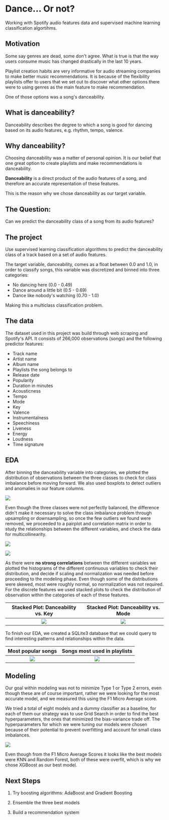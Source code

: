 # Dance... Or not?

Working with Spotify audio features data and supervised machine learning classification algortihms.

## Motivation

Some say genres are dead, some don't agree. What is true is that the way users consume music has changed drastically in the last 10 years. 

Playlist creation habits are very informative for audio streaming companies to make better music recommendations. It is because of the flexibility playlists offer to users that we set out to discover what other options there were to using genres as the main feature to make recommendation. 

One of those options was a song's danceability.

## What is danceability?

Danceability describes the degree to which a song is good for dancing based on its audio features, e.g. rhythm, tempo, valence.

## Why danceability?

Choosing danceability was a matter of personal opinion. It is our belief that one great option to create playlists and make recommendations is danceability. 

**Danceability** is a direct product of the audio features of a song, and therefore an accurate representation of these features.

This is the reason why we chose danceability as our target variable.

## The Question:

Can we predict the danceability class of a song from its audio features?

## The project

Use supervised learning classification algorithms to predict the danceability class of a track based on a set of audio features. 

The target variable, danceability, comes as a float between 0.0 and 1.0, in order to classify songs, this variable was discretized and binned into three categories:

  - No dancing here (0.0 - 0.49)
  - Dance around a little bit (0.5 - 0.69)
  - Dance like nobody's watching (0.70 - 1.0)
  
Making this a multiclass classification problem.

## The data

The dataset used in this project was build through web scraping and Spotify's API. It consists of 266,000 observations (songs) and the following predictor features:

  - Track name
  - Artist name
  - Album name
  - Playlists the song belongs to
  - Release date
  - Popularity
  - Duration in minutes
  - Acousticness
  - Tempo
  - Mode
  - Key
  - Valence
  - Instrumentalness
  - Speechiness
  - Liveness
  - Energy
  - Loudness
  - Time signature
  
  ## EDA
  
After binning the danceability variable into categories, we plotted the distribution of observations between the three classes to check for class imbalance before moving forward. We also used boxplots to detect outliers and anomalies in our feature columns.

![](../master/images/Categories.jpeg) 




Even though the three classes were not perfectly balanced, the difference didn't make it necessary to solve the class imbalance problem through upsampling or downsampling, so once the few outliers we found were removed, we proceeded to a pairplot and correlation matrix in order to study the relationships between the different variables, and check the data for multicollinearity.

![](../master/images/pairplot.png)




![](../master/images/correlations.png)




As there were **no strong correlations** between the different variables we plotted the histograms of the different continuous variables to check their distribution, and decide if scaling and normalization was needed before proceeding to the modeling phase. Even though some of the distributions were skewed, most were roughly normal, so normalization was not required. For the discrete features we used stacked plots to check the distribution of observation within the categories of each of these features.

Stacked Plot: Danceability vs. Key                          |  Stacked Plot: Danceability vs. Mode
:----------------------------------------------------------:|:------------------------------------------------------------:
![](../master/images/by_key.png)                            |  ![](../master/images/by_mode.png)



To finish our EDA, we created a SQLite3 database that we could query to find interesting patterns and relationships within the data.

Most popular songs                                          |  Songs most used in playlists
:----------------------------------------------------------:|:------------------------------------------------------------:
![](../master/images/Popularity_of_Songs.jpeg)              |  ![](../master/images/playlist_songs.png)




## Modeling

Our goal within modeling was not to minimize Type 1 or Type 2 errors, even though these are of course important, rather we were looking for the most accurate model, and we measured this using the F1 Micro Average score.

We tried a total of eight models and a dummy classifier as a baseline, for each of them our strategy was to use Grid Search in order to find the best hyperparameters, the ones that minimized the bias-variance trade off. The hyperparameters for which we were tuning our models were chosen because of their potential to prevent overfitting and account for small class imbalances.

![](../master/images/Summary.png) 



Even though from the F1 Micro Average Scores it looks like the best models were KNN and Random Forest, both of these were overfit, which is why we chose XGBoost as our best model. 




## Next Steps

  1. Try boosting algorithms: AdaBoost and Gradient Boosting
  
  2. Ensemble the three best models
  
  3. Build a recommendation system
  
